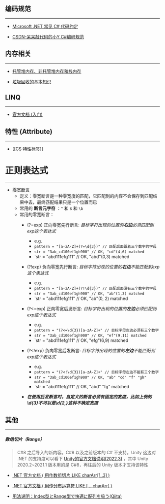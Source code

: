 ## 编码规范
---
- [Microsoft .NET 常见 C# 代码约定](https://learn.microsoft.com/zh-cn/dotnet/csharp/fundamentals/coding-style/coding-conventions)

- [CSDN-呆呆敲代码的小Y  C#编码规范](https://xiaoy.blog.csdn.net/article/details/127565036)


## 内存相关
---
- [托管堆内存、非托管堆内存和栈内存](https://www.51cto.com/article/771791.html)

- [垃圾回收的基本知识](https://learn.microsoft.com/zh-cn/dotnet/standard/garbage-collection/fundamentals)


## LINQ
---
- [官方文档 (入门)](https://learn.microsoft.com/zh-tw/dotnet/csharp/linq/)


## 特性 (Attribute)
---
- [[CS 特性标签]]

# 正则表达式
---
- [零宽断言](https://blog.csdn.net/yeshang_lady/article/details/121756563)
	- 定义：零宽断言是一种零宽度的匹配，它匹配到的内容不会保存到匹配结果中去，最终匹配结果只是一个位置而已
	- 常用的 **断言元字符** ：`^` 和 `$` 和 `\b`
	- 常用的零宽断言：
		- (?=exp)  正向零宽先行断言: *目标字符出现的位置的**右边**必须匹配到exp这个表达式*
			- e.g.  
			- `pattern = "[a-zA-Z]+(?=\d{3})" // 匹配后面跟着三个数字的字母`
			- `str = "3ab_cd100ef1gh900" // OK, "cd"(4,6) matched`
			- `str = "abd111efg111" // OK, "abd"(0,3) matched

		- (?!exp)  负向零宽先行断言: *目标字符出现的位置的**右边**不能匹配到exp这个表达式*
			- e.g.
			- `pattern = "[a-zA-Z]+(?!\d{3})" // 匹配后面没有三个数字的字母`
			- `str = "3ab_cd100ef1gh900" // OK, "ab"(1,3) matched`
			- `str = "abd111efg111" // OK, "ab"(0, 2) matched
			
		- (?<=exp)  正向零宽后发断言: *目标字符出现的位置的**左边**必须匹配到exp这个表达式*
			- e.g.
			- `pattern = "(?<=\d{3})[a-zA-Z]+" // 目标字母左边必须有三个数字`
			- `str = "3ab_cd100ef1gh900" // OK, "ef"(9,11) matched`
			- `str = "abd111efg111" // OK, "efg"(6,9) matched
			
		- (?<!exp)  负向零宽后发断言: *目标字符出现的位置的**左边**不能匹配到exp这个表达式*
			- e.g.
			- `pattern = "(?<!\d{3})[a-zA-Z]+" // 目标字母左边不能有三个数字`
			- `str = "3ab_cd100ef1gh900" // OK, "ab" "cd" "f" "gh" matched`
			- `str = "abd111efg111" // OK, "abd" "fg" matched
		
		- ***在使用后发断言时，自定义的断言必须有固定的宽度，比如上例的\d{3}不可以是\d{2,}这种不确定宽度***
	
## 其他
---
##### 数组切片（Range）

> C#8 之后导入的新内容。C#8 以及之前版本的 C# 不支持。Unity 这边对 .NET 的支持度可以看下 [Unity的官方文档说明(2022.3)](https://docs.unity3d.com/Manual/dotnetProfileSupport.html) ，其中 Unity 2020.2~2021.1 版本用的是 C#8，再往后的 Unity 版本才支持该特性

- [.NET 官方文档 ( 用作数组切片 LIKE charArr[1..3] )](https://learn.microsoft.com/zh-cn/dotnet/csharp/language-reference/operators/member-access-operators#range-operator-)

- [.NET 官方文档 ( 用作分布运算符 LIKE [ .. charArr] )](https://learn.microsoft.com/zh-cn/dotnet/csharp/language-reference/operators/collection-expressions#spread-element)

- [用法说明：Index型とRange型で快適に配列を扱う(Qiita)](https://qiita.com/Euglenach/items/c433afe78d72fc1a18fc)







